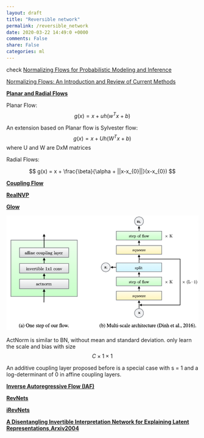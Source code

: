 ```yaml
---
layout: draft
title: "Reversible network"
permalink: /reversible_network
date: 2020-03-22 14:49:0 +0000
comments: False
share: False
categories: ml
---
```


check [Normalizing Flows for Probabilistic Modeling and Inference](https://arxiv.org/pdf/1912.02762.pdf)

[Normalizing Flows: An Introduction and Review of Current Methods](https://arxiv.org/pdf/1908.09257.pdf)


**[Planar and Radial Flows]()**

Planar Flow:
$$
g(x) = x + u h(w^{T}x +b)
$$

An extension based on Planar flow is Sylvester flow:
$$
g(x) = x + U h(W^{T}x +b)
$$
where U and W are DxM matrices

Radial Flows:

$$
g(x) = x + \frac{\beta}{\alpha + ||x-x_{0}||}(x-x_{0})
$$

**[Coupling Flow]()**


**[RealNVP]()**

**[Glow](https://arxiv.org/pdf/1807.03039.pdf)**


![](/imgs/glow.png)

ActNorm is similar to BN, without mean and standard deviation. only learn the scale and bias with size $$C\times 1\times 1$$

An additive coupling layer proposed before is a special case with s = 1 and a log-determinant of
0 in affine coupling layers.

**[Inverse Autoregressive Flow (IAF)](https://papers.nips.cc/paper/6581-improved-variational-inference-with-inverse-autoregressive-flow)**


**[RevNets]()**

**[iRevNets]()**

**[A Disentangling Invertible Interpretation Network for Explaining Latent Representations,Arxiv2004](https://arxiv.org/pdf/2004.13166.pdf)**
 


